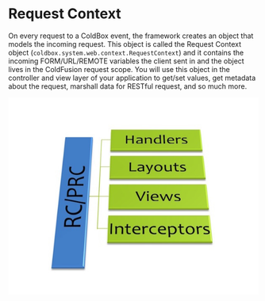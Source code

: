 # Request Context

On every request to a ColdBox event, the framework creates an object that models the incoming request. This object is called the Request Context object (`coldbox.system.web.context.RequestContext`) and it contains the incoming FORM/URL/REMOTE variables the client sent in and the object lives in the ColdFusion request scope. You will use this object in the controller and view layer of your application to get/set values, get metadata about the request, marshall data for RESTful request, and so much more.

![](/images/RequestCollectionDataBus.jpg)

